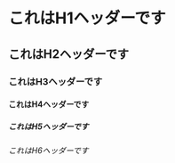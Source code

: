 # これはH1ヘッダーです #
## これはH2ヘッダーです ##
### これはH3ヘッダーです ###
#### これはH4ヘッダーです ####
##### これはH5ヘッダーです #####
###### これはH6ヘッダーです ######

